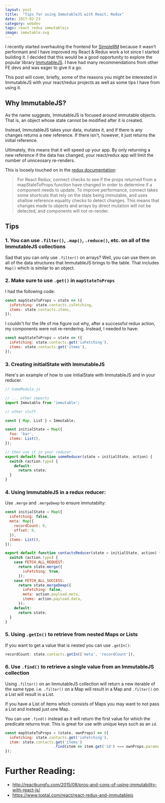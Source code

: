 ```yaml
---
layout: post
title:  "Tips for using ImmutableJS with React, Redux"
date: 2017-02-23
category: webdev
tags: react redux immutablejs
image: immutable.svg
---
```


I recently started overhauling the frontend for [SimpleRM](http://simplerm.co) because it wasn't performant and I have improved my React & Redux work a lot since I started building it. I decided that this would be a good opportunity to explore the popular library [ImmutableJS](link). I have had many recommendations from other FE devs and was eager to give it a go.

This post will cover, briefly, some of the reasons you might be interested in ImmutableJS with your react/redux projects as well as some tips I have from using it.

## Why ImmutableJS?

As the name suggests, ImmutableJS is focused around immutable objects. That is, an object whose state cannot be modified after it is created.

Instead, ImmutableJS takes your data, mutates it, and if there is any changes returns a new reference. If there isn't, however, it just returns the initial reference. 

Ultimately, this means that it will speed up your app. By only returning a new reference if the data has changed, your react/redux app will limit the number of unncessary re-renders. 

This is loosely touched on in the [redux documentation](http://redux.js.org/docs/recipes/reducers/PrerequisiteConcepts.html#prerequisite-reducer-concepts):

> For React Redux, connect checks to see if the props returned from a mapStateToProps function have changed in order to determine if a component needs to update. To improve performance, connect takes some shortcuts that rely on the state being immutable, and uses shallow reference equality checks to detect changes. This means that changes made to objects and arrays by direct mutation will not be detected, and components will not re-render.

## Tips

### 1. You can use `.filter()`, `.map()`, `.reduce()`, etc. on all of the ImmutableJS collections
Sad that you can only use `.filter()` on arrays? Well, you can use them on all of the data structures that ImmutableJS brings to the table. That includes `Map()` which is similar to an object.

### 2. Make sure to use `.get()` in `mapStateToProps`
I had the following code:

```javascript
const mapStateToProps = state => ({
  isFetching: state.contacts.isFetching,
  items: state.contacts.items,
});
```

I couldn't for the life of me figure out why, after a successful redux action, my components were not re-rendering. Instead, I needed to have:

```javascript
const mapStateToProps = state => ({
  isFetching: state.contacts.get('isFetching'),
  items: state.contacts.get('items'),
});
```

### 3. Creating initialState with ImmutableJS
Here's an example of how to use initialState with ImmutableJS and in your reducer.

```javascript
// SomeModule.js

// ... other imports
import Immutable from 'immutable';

// other stuff

const { Map, List } = Immutable;

const initialState = Map({
  foo: 'bar',
  items: List(),
});

// then use it in your reducer.
export default function someReducer(state = initialState, action) {
  switch (action.type) {
    default:
      return state;
  }
}

```

### 4. Using ImmutableJS in a redux reducer:
Use `.merge` and `.mergeDeep` to ensure immutablity:

```javascript
const initialState = Map({
  isFetching: false,
  meta: Map({
    recordCount: 0,
    offset: 0,
  }),
  items: List(),
});

export default function contactsReducer(state = initialState, action) {
  switch (action.type) {
    case FETCH_ALL_REQUEST:
      return state.merge({
        isFetching: true,
      });
    case FETCH_ALL_SUCCESS:
      return state.mergeDeep({
        isFetching: false,
        meta: action.payload.meta,
        items: action.payload.data,
      });
    default:
      return state;
  }
}
```

### 5. Using `.getIn()` to retrieve from nested Maps or Lists
If you want to get a value that is nested you can use `.getIn()`:

```javascript
recordCount: state.contacts.getIn(['meta', 'recordCount']),
```

### 6. Use `.find()` to retrieve a single value from an ImmutableJS collection
Using `.filter()` on an ImmutableJS collection will return a new iterable of the same type. i.e. `.filter()` on a Map will result in a Map and `.filter()` on a List will result in a List.

If you have a List of items which consists of Maps you may want to not pass a List and instead just one Map.

You can use `.find()` instead as it will return the first value for which the predicate returns true. This is great for use with unique keys such as an `id`.

```javascript
const mapStateToProps = (state, ownProps) => ({
  isFetching: state.contacts.get('isFetching'),
  item: state.contacts.get('items')
                      .find(item => item.get('id') === ownProps.params.id),
});
```

# Further Reading:
* http://reactkungfu.com/2015/08/pros-and-cons-of-using-immutability-with-react-js/
* https://www.toptal.com/react/react-redux-and-immutablejs